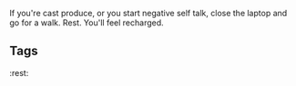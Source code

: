 If you're cast produce, or you start negative self talk, close the laptop and go for a walk. Rest. You'll feel recharged.

Tags
---
:rest: